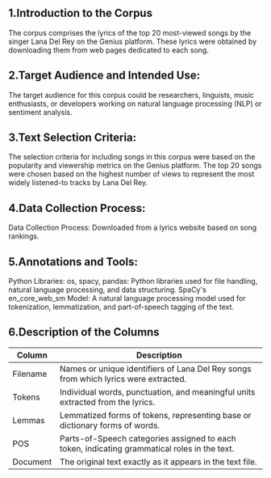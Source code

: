 
## 1.Introduction to the Corpus
The corpus comprises the lyrics of the top 20 most-viewed songs by the singer Lana Del Rey on the Genius platform. These lyrics were obtained by downloading them from web pages dedicated to each song.
## 2.Target Audience and Intended Use:
The target audience for this corpus could be researchers, linguists, music enthusiasts, or developers working on natural language processing (NLP) or sentiment analysis. 
## 3.Text Selection Criteria:
The selection criteria for including songs in this corpus were based on the popularity and viewership metrics on the Genius platform. The top 20 songs were chosen based on the highest number of views to represent the most widely listened-to tracks by Lana Del Rey.
## 4.Data Collection Process:
Data Collection Process: Downloaded from a lyrics website based on song rankings.
## 5.Annotations and Tools:
Python Libraries: os, spacy, pandas: Python libraries used for file handling, natural language processing, and data structuring.
SpaCy's en_core_web_sm Model: A natural language processing model used for tokenization, lemmatization, and part-of-speech tagging of the text.
## 6.Description of the Columns
| Column     | Description                                                                                      |
|------------|--------------------------------------------------------------------------------------------------|
| Filename   | Names or unique identifiers of Lana Del Rey songs from which lyrics were extracted.              |
| Tokens     | Individual words, punctuation, and meaningful units extracted from the lyrics.                    |
| Lemmas     | Lemmatized forms of tokens, representing base or dictionary forms of words.                       |
| POS        | Parts-of-Speech categories assigned to each token, indicating grammatical roles in the text.       |
| Document   | The original text exactly as it appears in the text file.                                         |

